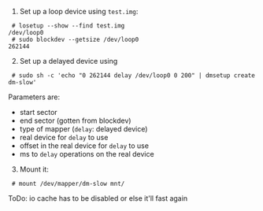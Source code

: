 1. Set up a loop device using `test.img`:
```
 # losetup --show --find test.img
/dev/loop0
 # sudo blockdev --getsize /dev/loop0
262144
```
2. Set up a delayed device using 
```
 # sudo sh -c 'echo "0 262144 delay /dev/loop0 0 200" | dmsetup create dm-slow'
```
Parameters are:
 - start sector
 - end sector (gotten from blockdev)
 - type of mapper (`delay`: delayed device)
 - real device for `delay` to use 
 - offset in the real device for `delay` to use
 - ms to `delay` operations on the real device

3. Mount it:
```
 # mount /dev/mapper/dm-slow mnt/
```

ToDo: io cache has to be disabled or else it'll fast again
